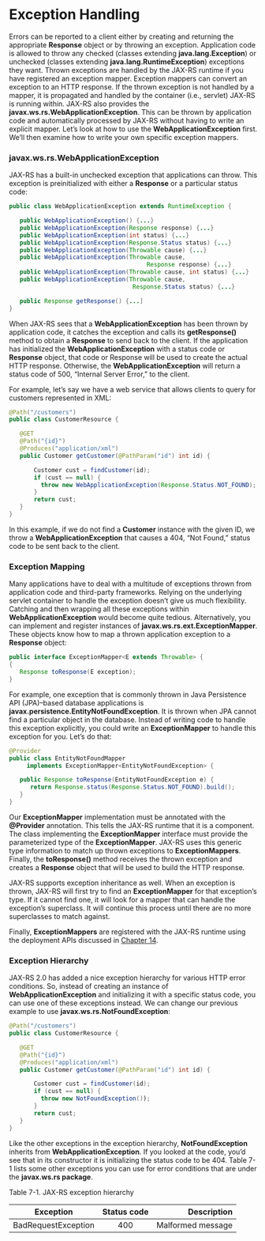 # Exception Handling


Errors can be reported to a client either by creating and returning the appropriate **Response** object or by throwing an exception. Application code is allowed to throw any checked (classes extending **java.lang.Exception**) or unchecked (classes extending **java.lang.RuntimeException**) exceptions they want. Thrown exceptions are handled by the JAX-RS runtime if you have registered an exception mapper. Exception mappers can convert an exception to an HTTP response. If the thrown exception is not handled by a mapper, it is propagated and handled by the container (i.e., servlet) JAX-RS is running within. JAX-RS also provides the **javax.ws.rs.WebApplicationException**. This can be thrown by application code and automatically processed by JAX-RS without having to write an explicit mapper. Let’s look at how to use the **WebApplicationException** first. We’ll then examine how to write your own specific exception mappers.


### javax.ws.rs.WebApplicationException


JAX-RS has a built-in unchecked exception that applications can throw. This exception is preinitialized with either a **Response** or a particular status code:


```Java
public class WebApplicationException extends RuntimeException {

   public WebApplicationException() {...}
   public WebApplicationException(Response response) {...}
   public WebApplicationException(int status) {...}
   public WebApplicationException(Response.Status status) {...}
   public WebApplicationException(Throwable cause) {...}
   public WebApplicationException(Throwable cause,
                                       Response response) {...}
   public WebApplicationException(Throwable cause, int status) {...}
   public WebApplicationException(Throwable cause,
                                   Response.Status status) {...}

   public Response getResponse() {...]
}
```


When JAX-RS sees that a **WebApplicationException** has been thrown by application code, it catches the exception and calls its **getResponse()** method to obtain a **Response** to send back to the client. If the application has initialized the **WebApplicationException** with a status code or **Response** object, that code or Response will be used to create the actual HTTP response. Otherwise, the **WebApplicationException** will return a status code of 500, “Internal Server Error,” to the client.


For example, let’s say we have a web service that allows clients to query for customers represented in XML:


```Java
@Path("/customers")
public class CustomerResource {

   @GET
   @Path("{id}")
   @Produces("application/xml")
   public Customer getCustomer(@PathParam("id") int id) {

       Customer cust = findCustomer(id);
       if (cust == null) {
         throw new WebApplicationException(Response.Status.NOT_FOUND);
       }
       return cust;
   }
}
```


In this example, if we do not find a **Customer** instance with the given ID, we throw a **WebApplicationException** that causes a 404, “Not Found,” status code to be sent back to the client.



### Exception Mapping


Many applications have to deal with a multitude of exceptions thrown from application code and third-party frameworks. Relying on the underlying servlet container to handle the exception doesn’t give us much flexibility. Catching and then wrapping all these exceptions within **WebApplicationException** would become quite tedious. Alternatively, you can implement and register instances of **javax.ws.rs.ext.ExceptionMapper**. These objects know how to map a thrown application exception to a **Response** object:


```Java
public interface ExceptionMapper<E extends Throwable> {
{
   Response toResponse(E exception);
}
```


For example, one exception that is commonly thrown in Java Persistence API (JPA)–based database applications is **javax.persistence.EntityNotFoundException**. It is thrown when JPA cannot find a particular object in the database. Instead of writing code to handle this exception explicitly, you could write an **ExceptionMapper** to handle this exception for you. Let’s do that:


```Java
@Provider
public class EntityNotFoundMapper
     implements ExceptionMapper<EntityNotFoundException> {

   public Response toResponse(EntityNotFoundException e) {
      return Response.status(Response.Status.NOT_FOUND).build();
   }
}
```


Our **ExceptionMapper** implementation must be annotated with the **@Provider** annotation. This tells the JAX-RS runtime that it is a component. The class implementing the **ExceptionMapper** interface must provide the parameterized type of the **ExceptionMapper**. JAX-RS uses this generic type information to match up thrown exceptions to **ExceptionMappers**. Finally, the **toResponse()** method receives the thrown exception and creates a **Response** object that will be used to build the HTTP response.


JAX-RS supports exception inheritance as well. When an exception is thrown, JAX-RS will first try to find an **ExceptionMapper** for that exception’s type. If it cannot find one, it will look for a mapper that can handle the exception’s superclass. It will continue this process until there are no more superclasses to match against.


Finally, **ExceptionMappers** are registered with the JAX-RS runtime using the deployment APIs discussed in [Chapter 14](../chapter14/ejb_integration.md).


### Exception Hierarchy


JAX-RS 2.0 has added a nice exception hierarchy for various HTTP error conditions. So, instead of creating an instance of **WebApplicationException** and initializing it with a specific status code, you can use one of these exceptions instead. We can change our previous example to use **javax.ws.rs.NotFoundException**:


```Java
@Path("/customers")
public class CustomerResource {

   @GET
   @Path("{id}")
   @Produces("application/xml")
   public Customer getCustomer(@PathParam("id") int id) {

       Customer cust = findCustomer(id);
       if (cust == null) {
         throw new NotFoundException());
       }
       return cust;
   }
}
```


Like the other exceptions in the exception hierarchy, **NotFoundException** inherits from **WebApplicationException**. If you looked at the code, you’d see that in its constructor it is initializing the status code to be 404. Table 7-1 lists some other exceptions you can use for error conditions that are under the **javax.ws.rs package**.


Table 7-1. JAX-RS exception hierarchy

| Exception | Status code | Description |
| --------- | :-------------: | -----: |
| BadRequestException | 400 | Malformed message |



